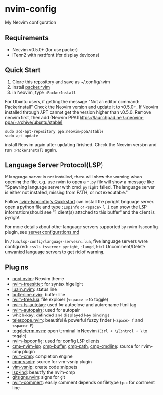 # nvim-config
My Neovim configuration

## Requirements
- Neovim v0.5.0+ (for use packer)
- iTerm2 with nerdfont (for display devicons)

## Quick Start
1. Clone this repository and save as ~/.config/nvim
2. Install [packer.nvim](https://github.com/wbthomason/packer.nvim#quickstart)
3. in Neovim, type `:PackerInstall` 

For Ubuntu users, if getting the message "Not an editor command: PackerInstall" 
Check the Neovim version and update it to v0.5.0+.
If Neovim installed through APT cannot get the version higher than v0.5.0. 
Remove neovim first, then add (Neovim PPA)[https://launchpad.net/~neovim-ppa/+archive/ubuntu/stable]
```
sudo add-apt-repository ppa:neovim-ppa/stable
sudo apt update
```
install Neovim again after updating finished.
Check the Neovim version and run `:PackerInstall` again.

## Language Server Protocol(LSP)
If language server is not installed, there will show the warning when opening the file.
e.g. use nvim to open a `*.py` file will show a message like "Spawning language server with cmd: `pyright` failed. The language server is either not installed, missing from PATH, or not executable."

Follow [nvim-lspconfig's Quickstart](https://github.com/neovim/nvim-lspconfig#quickstart) can install the pyright language server.
open a python file and type `:LspInfo` or `<space> l i` can show the LSP information(should see "1 client(s) attached to this buffer" and the client is pyright)

For more details about other language servers supported by nvim-lspconfig plugin, see [server configurations.md](https://github.com/neovim/nvim-lspconfig/blob/master/doc/server_configurations.md)

In `/lua/lsp-config/language-servesrs.lua`, five language servers were configured: `cssls`, `tsserver`, `pyright`, `clangd`, `html` 
Uncomment/Delete unwanted language servers to get rid of warning.

## Plugins 
- [nord.nvim](https://github.com/shaunsingh/nord.nvim): Neovim theme
- [nvim-treesitter](https://github.com/nvim-treesitter/nvim-treesitter): for syntax higelight
- [lualin.nvim](https://github.com/nvim-lualine/lualine.nvim): status line
- [bufferline.nvim](https://github.com/akinsho/bufferline.nvim): buffer line 
- [nvim-tree.lua](https://github.com/kyazdani42/nvim-tree.lua): file explorer (`<space> e` to toggle) 
- [nvim-ts-autotag](https://github.com/windwp/nvim-ts-autotag): used for autoclose and autorename html tag 
- [nvim-autopairs](https://github.com/windwp/nvim-autopairs): used for autopair
- [which-key](https://github.com/folke/which-key.nvim): definded and displayed key bindings 
- [telescope.nvim](https://github.com/nvim-telescope/telescope.nvim): beautiful & powerful fuzzy finder (`<space> f` and `<space> F`)
- [toggleterm.nvim](https://github.com/akinsho/toggleterm.nvim): open terminal in Neovim (`Ctrl + \`/`Control + \` to toggle)
- [nvim-lspconfig](https://github.com/neovim/nvim-lspconfig): used for config LSP clients
- [cmp-nvim-lsp](https://github.com/hrsh7th/cmp-nvim-lsp), [cmp-buffer](https://github.com/hrsh7th/cmp-buffer), [cmp-path](https://github.com/hrsh7th/cmp-path), [cmp-cmdline](https://github.com/hrsh7th/cmp-cmdline): source for nvim-cmp plugin
- [nvim-cmp](https://github.com/hrsh7th/nvim-cmp): completion engine
- [cmp-vsnip](https://github.com/hrsh7th/cmp-vsnip): source for vim-vsnip plugin
- [vim-vsnip](https://github.com/hrsh7th/vim-vsnip): create code snippets
- [lspkind](https://github.com/onsails/lspkind.nvim): beautify the nvim-cmp
- [gitsigns.nvim](https://github.com/lewis6991/gitsigns.nvim): signs for git
- [nvim-comment](https://github.com/terrortylor/nvim-comment): easily comment depends on filetype (`gcc` for comment line)
